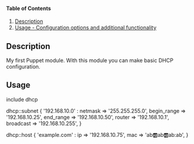 #### Table of Contents

1. [Description](#description)
1. [Usage - Configuration options and additional functionality](#usage)

## Description

My first Puppet module. With this module you can make basic DHCP configuration.

## Usage

include dhcp

dhcp::subnet { '192.168.10.0' :
  netmask     => '255.255.255.0',
   begin_range => '192.168.10.25',
   end_range   => '192.168.10.50',
   router      => '192.168.10.1',
   broadcast   => '192.168.10.255',
}

dhcp::host { 'example.com' :
  ip  => '192.168.10.75',
  mac => 'ab:ab:ab:ab:ab:ab',
}

